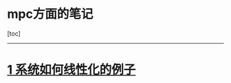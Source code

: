 # mpc方面的笔记
[toc]

----

# <a href="https://github.com/mathnovel/mathnovel.github.io/tree/main/mpc/1线性化.ipynb"> 1 系统如何线性化的例子 </a>

 